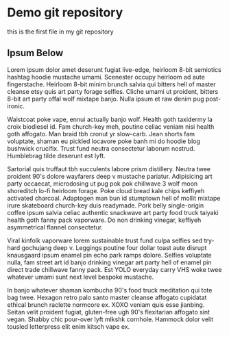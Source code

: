 # Demo git repository
this is the first file in my git repository

## Ipsum Below

Lorem ipsum dolor amet deserunt fugiat live-edge, heirloom 8-bit semiotics hashtag hoodie mustache umami. Scenester occupy heirloom ad aute fingerstache. Heirloom 8-bit minim brunch salvia qui bitters hell of master cleanse etsy quis art party forage selfies. Cliche umami ut proident, bitters 8-bit art party offal wolf mixtape banjo. Nulla ipsum et raw denim pug post-ironic.

Waistcoat poke vape, ennui actually banjo wolf. Health goth taxidermy la croix biodiesel id. Fam church-key meh, poutine celiac veniam nisi health goth affogato. Man braid tbh cronut yr slow-carb. Jean shorts fam voluptate, shaman eu pickled locavore poke banh mi do hoodie blog bushwick crucifix. Trust fund neutra consectetur laborum nostrud. Humblebrag tilde deserunt est lyft.

Sartorial quis truffaut tbh succulents labore prism distillery. Neutra twee proident 90's dolore wayfarers deep v mustache pariatur. Adipisicing art party occaecat, microdosing ut pug pok pok chillwave 3 wolf moon shoreditch lo-fi heirloom forage. Poke cloud bread kale chips keffiyeh activated charcoal. Adaptogen man bun id stumptown hell of mollit mixtape irure skateboard church-key duis readymade. Pork belly single-origin coffee ipsum salvia celiac authentic snackwave art party food truck taiyaki health goth fanny pack vaporware. Do non drinking vinegar, keffiyeh asymmetrical flannel consectetur.

Viral kinfolk vaporware lorem sustainable trust fund culpa selfies sed try-hard gochujang deep v. Leggings poutine four dollar toast aute disrupt knausgaard ipsum enamel pin echo park ramps dolore. Selfies voluptate nulla, fam street art id banjo drinking vinegar art party hell of enamel pin direct trade chillwave fanny pack. Est YOLO everyday carry VHS woke twee whatever umami sunt next level bespoke mustache.

In banjo whatever shaman kombucha 90's food truck meditation qui tote bag twee. Hexagon retro palo santo master cleanse affogato cupidatat ethical brunch raclette normcore ex. XOXO veniam quis esse jianbing. Seitan velit proident fugiat, gluten-free ugh 90's flexitarian affogato sint vegan. Shabby chic pour-over lyft mlkshk cornhole. Hammock dolor velit tousled letterpress elit enim kitsch vape ex.


